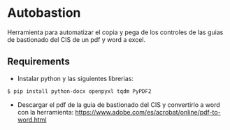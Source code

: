 # Autobastion

Herramienta para automatizar el copia y pega de los controles de las guias de bastionado del CIS de un pdf y word a excel.

## Requirements

- Instalar python y las siguientes librerias:

```bash
$ pip install python-docx openpyxl tqdm PyPDF2
```
- Descargar el pdf de la guia de bastionado del CIS y convertirlo a word con la herramienta: https://www.adobe.com/es/acrobat/online/pdf-to-word.html